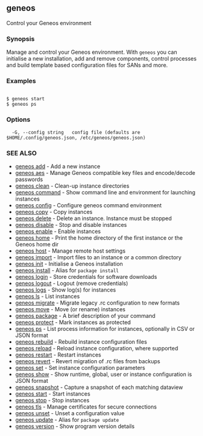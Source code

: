 ## geneos

Control your Geneos environment

### Synopsis


Manage and control your Geneos environment. With `geneos` you can
initialise a new installation, add and remove components, control
processes and build template based configuration files for SANs and
more.


### Examples

```

$ geneos start
$ geneos ps

```

### Options

```
  -G, --config string   config file (defaults are $HOME/.config/geneos.json, /etc/geneos/geneos.json)
```

### SEE ALSO

* [geneos add](geneos_add.md)	 - Add a new instance
* [geneos aes](geneos_aes.md)	 - Manage Geneos compatible key files and encode/decode passwords
* [geneos clean](geneos_clean.md)	 - Clean-up instance directories
* [geneos command](geneos_command.md)	 - Show command line and environment for launching instances
* [geneos config](geneos_config.md)	 - Configure geneos command environment
* [geneos copy](geneos_copy.md)	 - Copy instances
* [geneos delete](geneos_delete.md)	 - Delete an instance. Instance must be stopped
* [geneos disable](geneos_disable.md)	 - Stop and disable instances
* [geneos enable](geneos_enable.md)	 - Enable instances
* [geneos home](geneos_home.md)	 - Print the home directory of the first instance or the Geneos home dir
* [geneos host](geneos_host.md)	 - Manage remote host settings
* [geneos import](geneos_import.md)	 - Import files to an instance or a common directory
* [geneos init](geneos_init.md)	 - Initialise a Geneos installation
* [geneos install](geneos_install.md)	 - Alias for `package install`
* [geneos login](geneos_login.md)	 - Store credentials for software downloads
* [geneos logout](geneos_logout.md)	 - Logout (remove credentials)
* [geneos logs](geneos_logs.md)	 - Show log(s) for instances
* [geneos ls](geneos_ls.md)	 - List instances
* [geneos migrate](geneos_migrate.md)	 - Migrate legacy .rc configuration to new formats
* [geneos move](geneos_move.md)	 - Move (or rename) instances
* [geneos package](geneos_package.md)	 - A brief description of your command
* [geneos protect](geneos_protect.md)	 - Mark instances as protected
* [geneos ps](geneos_ps.md)	 - List process information for instances, optionally in CSV or JSON format
* [geneos rebuild](geneos_rebuild.md)	 - Rebuild instance configuration files
* [geneos reload](geneos_reload.md)	 - Reload instance configuration, where supported
* [geneos restart](geneos_restart.md)	 - Restart instances
* [geneos revert](geneos_revert.md)	 - Revert migration of .rc files from backups
* [geneos set](geneos_set.md)	 - Set instance configuration parameters
* [geneos show](geneos_show.md)	 - Show runtime, global, user or instance configuration is JSON format
* [geneos snapshot](geneos_snapshot.md)	 - Capture a snapshot of each matching dataview
* [geneos start](geneos_start.md)	 - Start instances
* [geneos stop](geneos_stop.md)	 - Stop instances
* [geneos tls](geneos_tls.md)	 - Manage certificates for secure connections
* [geneos unset](geneos_unset.md)	 - Unset a configuration value
* [geneos update](geneos_update.md)	 - Alias for `package update`
* [geneos version](geneos_version.md)	 - Show program version details

